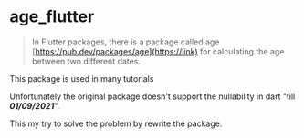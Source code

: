# age_flutter

> In Flutter packages, there is a package called age   
[https://pub.dev/packages/age](https://link)
for calculating the age between two different dates.

This package is used in many tutorials 

Unfortunately the original package doesn't support the nullability in dart "till 
***01/09/2021***".

This my try to solve the problem by rewrite the package.

